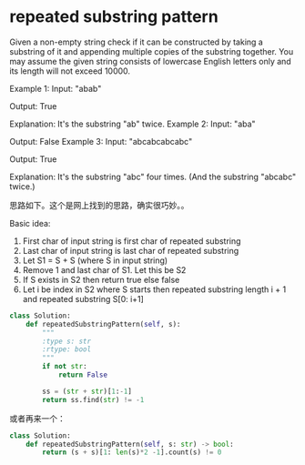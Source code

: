 # repeated substring pattern

Given a non-empty string check if it can be constructed by taking a substring of it and appending multiple copies of the substring together. You may assume the given string consists of lowercase English letters only and its length will not exceed 10000.

Example 1:
Input: "abab"

Output: True

Explanation: It's the substring "ab" twice.
Example 2:
Input: "aba"

Output: False
Example 3:
Input: "abcabcabcabc"

Output: True

Explanation: It's the substring "abc" four times. (And the substring "abcabc" twice.)

思路如下。这个是网上找到的思路，确实很巧妙。。

Basic idea:

1. First char of input string is first char of repeated substring
2. Last char of input string is last char of repeated substring
3. Let S1 = S + S (where S in input string)
4. Remove 1 and last char of S1. Let this be S2
5. If S exists in S2 then return true else false
6. Let i be index in S2 where S starts then repeated substring length i + 1 and repeated substring S[0: i+1]


```python
class Solution:
    def repeatedSubstringPattern(self, s):
        """
        :type s: str
        :rtype: bool
        """
        if not str:
            return False

        ss = (str + str)[1:-1]
        return ss.find(str) != -1

```

或者再来一个：

```Python
class Solution:
    def repeatedSubstringPattern(self, s: str) -> bool:
        return (s + s)[1: len(s)*2 -1].count(s) != 0
```
